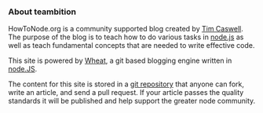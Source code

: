 ### About teambition

HowToNode.org is a community supported blog created by [Tim Caswell][]. The purpose of the blog is to teach how to do various tasks in [node.js][] as well as teach fundamental concepts that are needed to write effective code.

This site is powered by [Wheat][], a git based blogging engine written in [node.JS][].

The content for this site is stored in a [git repository][] that anyone can fork, write an article, and send a pull request. If your article passes the quality standards it will be published and help support the greater node community.

[Tim Caswell]: http://creationix.com/
[node.js]: http://nodejs.org/
[Wheat]: http://github.com/creationix/wheat
[git repository]: http://github.com/creationix/howtonode.org